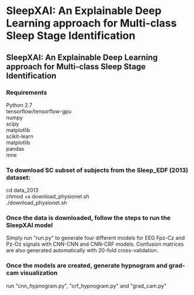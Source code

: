 # SleepXAI: An Explainable Deep Learning approach for Multi-class Sleep Stage Identification #

## SleepXAI: An Explainable Deep Learning approach for Multi-class Sleep Stage Identification ##

### Requirements ###
Python 2.7 <br />
tensorflow/tensorflow-gpu<br />
numpy<br />
scipy<br />
matplotlib<br />
scikit-learn<br />
matplotlib<br />
pandas<br />
mne<br />

### To download SC subset of subjects from the Sleep_EDF (2013) dataset: ### 
cd data_2013  <br />
chmod +x download_physionet.sh  <br />
./download_physionet.sh <br />


### Once the data is downloaded, follow the steps to run the SleepXAI model ###  
Simply run "run.py" to generate four different models for EEG Fpz-Cz and Pz-Oz signals with CNN-CNN and CNN-CRF models. Confusion matrices are also generated automatically with 20-fold cross-validation. <br /> 


### Once the models are created, generate hypnogram and grad-cam visualization ### 
run "cnn_hypnogram.py", "crf_hypnogram.py" and "grad_cam.py" <br />


